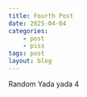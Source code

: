 ```yaml
---
title: Fourth Post
date: 2025-04-04
categories:
    - post
    - piss
tags: post
layout: blog
---
```


Random Yada yada 4
